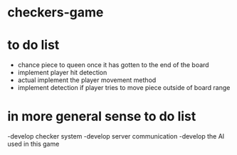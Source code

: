 # checkers-game

# to do list

- chance piece to queen once it has gotten to the end of the board
- implement player hit detection
- actual implement the player movement method
- implement detection if player tries to move piece outside of board range



# in more general sense to do list

-develop checker system
-develop server communication
-develop the AI used in this game

